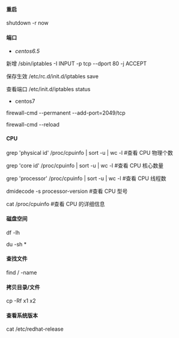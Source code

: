 #### 重启

shutdown -r now

#### 端口

* _centos6.5_

新增 /sbin/iptables -I INPUT -p tcp --dport 80 -j ACCEPT

保存生效 /etc/rc.d/init.d/iptables save

查看端口 /etc/init.d/iptables status

* centos7

firewall-cmd --permanent --add-port=2049/tcp

firewall-cmd --reload

#### CPU

grep 'physical id' /proc/cpuinfo \| sort -u \| wc -l   \#查看 CPU 物理个数

grep 'core id' /proc/cpuinfo \| sort -u \| wc -l \#查看 CPU 核心数量

grep 'processor' /proc/cpuinfo \| sort -u \| wc -l \#查看 CPU 线程数

dmidecode -s processor-version \#查看 CPU  型号

cat /proc/cpuinfo \#查看 CPU 的详细信息

#### 磁盘空间

df -lh

du -sh \*

#### 查找文件

find / -name

#### 拷贝目录/文件

cp -Rf x1 x2

#### 查看系统版本

cat /etc/redhat-release

